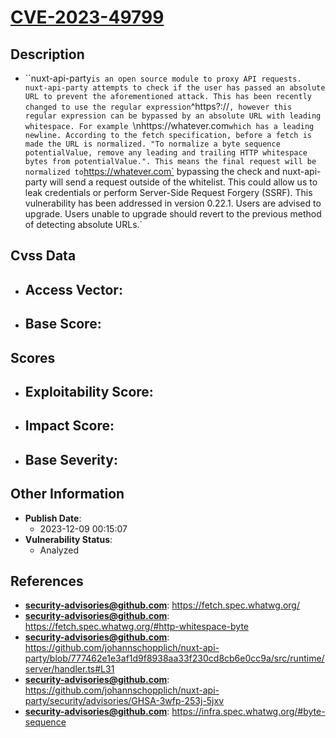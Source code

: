 
# [CVE-2023-49799](https://fetch.spec.whatwg.org/)

## Description

- ``nuxt-api-party` is an open source module to proxy API requests. nuxt-api-party attempts to check if the user has passed an absolute URL to prevent the aforementioned attack. This has been recently changed to use the regular expression `^https?://`, however this regular expression can be bypassed by an absolute URL with leading whitespace. For example `\nhttps://whatever.com` which has a leading newline. According to the fetch specification, before a fetch is made the URL is normalized. "To normalize a byte sequence potentialValue, remove any leading and trailing HTTP whitespace bytes from potentialValue.". This means the final request will be normalized to `https://whatever.com` bypassing the check and nuxt-api-party will send a request outside of the whitelist. This could allow us to leak credentials or perform Server-Side Request Forgery (SSRF). This vulnerability has been addressed in version 0.22.1. Users are advised to upgrade. Users unable to upgrade should revert to the previous method of detecting absolute URLs.`

## Cvss Data

- **Access Vector**:
  - 
- **Base Score**:
  - 

## Scores

- **Exploitability Score**:
  - 
- **Impact Score**:
  - 
- **Base Severity**:
  - 

## Other Information

- **Publish Date**:
  - 2023-12-09 00:15:07
- **Vulnerability Status**:
  - Analyzed

## References

- **security-advisories@github.com**: https://fetch.spec.whatwg.org/
- **security-advisories@github.com**: https://fetch.spec.whatwg.org/#http-whitespace-byte
- **security-advisories@github.com**: https://github.com/johannschopplich/nuxt-api-party/blob/777462e1e3af1d9f8938aa33f230cd8cb6e0cc9a/src/runtime/server/handler.ts#L31
- **security-advisories@github.com**: https://github.com/johannschopplich/nuxt-api-party/security/advisories/GHSA-3wfp-253j-5jxv
- **security-advisories@github.com**: https://infra.spec.whatwg.org/#byte-sequence
